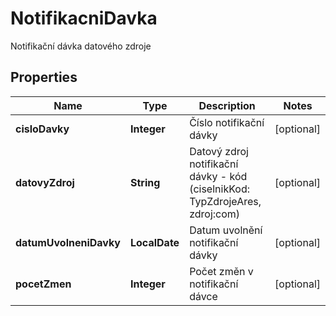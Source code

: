 

# NotifikacniDavka

Notifikační dávka datového zdroje

## Properties

| Name | Type | Description | Notes |
|------------ | ------------- | ------------- | -------------|
|**cisloDavky** | **Integer** | Číslo notifikační dávky |  [optional] |
|**datovyZdroj** | **String** | Datový zdroj notifikační dávky - kód (ciselnikKod: TypZdrojeAres, zdroj:com)  |  [optional] |
|**datumUvolneniDavky** | **LocalDate** | Datum uvolnění notifikační dávky |  [optional] |
|**pocetZmen** | **Integer** | Počet změn v notifikační dávce |  [optional] |



